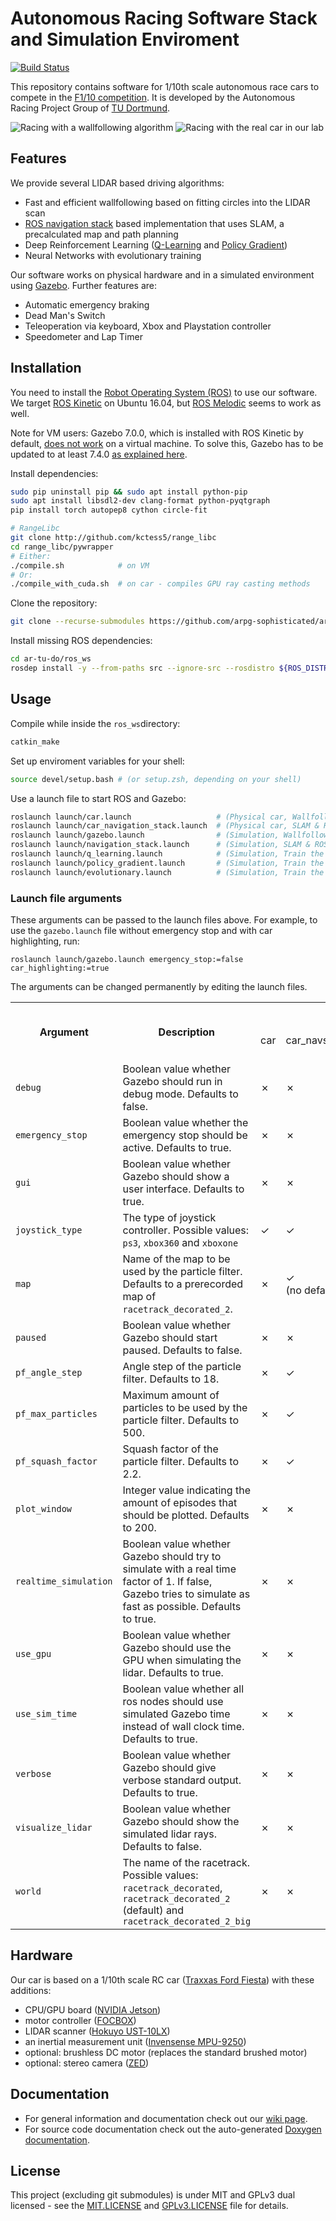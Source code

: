 # Autonomous Racing Software Stack and Simulation Enviroment

[![Build Status](https://travis-ci.com/Autonomous-Racing-PG/ar-tu-do.svg?branch=master)](https://travis-ci.com/Autonomous-Racing-PG/ar-tu-do)

This repository contains software for 1/10th scale autonomous race cars to compete in the [F1/10 competition](http://f1tenth.org/). It is developed by the Autonomous Racing Project Group of [TU Dortmund](https://ls12-www.cs.tu-dortmund.de/daes/).

![](doc/racing_example.gif "Racing with a wallfollowing algorithm")
![](doc/racing_example_real.gif "Racing with the real car in our lab")

## Features

We provide several LIDAR based driving algorithms:

- Fast and efficient wallfollowing based on fitting circles into the LIDAR scan
- [ROS navigation stack](http://wiki.ros.org/navigation) based implementation that uses SLAM, a precalculated map and path planning
- Deep Reinforcement Learning ([Q-Learning](https://en.wikipedia.org/wiki/Q-learning) and [Policy Gradient](https://en.wikipedia.org/wiki/Reinforcement_learning#Direct_policy_search))
- Neural Networks with evolutionary training

Our software works on physical hardware and in a simulated environment using [Gazebo](http://gazebosim.org/).
Further features are:

- Automatic emergency braking
- Dead Man's Switch
- Teleoperation via keyboard, Xbox and Playstation controller
- Speedometer and Lap Timer


## Installation

You need to install the [Robot Operating System (ROS)](https://www.ros.org/) to use our software. We target [ROS Kinetic](http://wiki.ros.org/kinetic/Installation) on Ubuntu 16.04, but [ROS Melodic](http://wiki.ros.org/melodic/Installation) seems to work as well.

Note for VM users: Gazebo 7.0.0, which is installed with ROS Kinetic by default, [does not work](https://bitbucket.org/osrf/gazebo/issues/1837/vmware-rendering-z-ordering-appears-random) on a virtual machine. To solve this, Gazebo has to be updated to at least 7.4.0 [as explained here](http://gazebosim.org/tutorials?cat=install&tut=install_ubuntu&ver=7.0#Alternativeinstallation:step-by-step).

Install dependencies:

```bash
sudo pip uninstall pip && sudo apt install python-pip
sudo apt install libsdl2-dev clang-format python-pyqtgraph
pip install torch autopep8 cython circle-fit

# RangeLibc
git clone http://github.com/kctess5/range_libc
cd range_libc/pywrapper
# Either:
./compile.sh            # on VM
# Or:
./compile_with_cuda.sh  # on car - compiles GPU ray casting methods
```

Clone the repository:

```bash
git clone --recurse-submodules https://github.com/arpg-sophisticated/ar-tu-do
```

Install missing ROS dependencies:

```bash
cd ar-tu-do/ros_ws
rosdep install -y --from-paths src --ignore-src --rosdistro ${ROS_DISTRO}
```


## Usage

Compile while inside the `ros_ws`directory:

```bash
catkin_make
```

Set up enviroment variables for your shell:

```bash
source devel/setup.bash # (or setup.zsh, depending on your shell)
```

Use a launch file to start ROS and Gazebo:

```bash
roslaunch launch/car.launch                   # (Physical car, Wallfollowing)
roslaunch launch/car_navigation_stack.launch  # (Physical car, SLAM & ROS navigation)
roslaunch launch/gazebo.launch                # (Simulation, Wallfollowing)
roslaunch launch/navigation_stack.launch      # (Simulation, SLAM & ROS navigation)
roslaunch launch/q_learning.launch            # (Simulation, Train the Q-Learning model)
roslaunch launch/policy_gradient.launch       # (Simulation, Train the Policy Gradient model)
roslaunch launch/evolutionary.launch          # (Simulation, Train the evolutionary neural network)
```

### Launch file arguments

These arguments can be passed to the launch files above. For example, to use the `gazebo.launch` file without emergency stop and with car highlighting, run:
```
roslaunch launch/gazebo.launch emergency_stop:=false car_highlighting:=true
```
The arguments can be changed permanently by editing the launch files. 

<table>
  <tr>
    <th rowspan="2">Argument</th>
    <th rowspan="2">Description</th>
    <th colspan="5">Supported by <code>launch/&lt;file&gt;.launch</code></th>
  </tr>
  <tr>
    <td>car</td>
    <td>car_navstack</td>
    <td>gazebo</td>
    <td>navigation_stack</td>
    <td>q_learning, policy_gradient, evolutionary</td>
  </tr>
  <tr>
    <td><code>debug</code></td>
    <td>Boolean value whether Gazebo should run in debug mode. Defaults to false.</td>
    <td>✗</td>
    <td>✗</td>
    <td>✓</td>
    <td>✓</td>
    <td>✗</td>
  </tr>
  <tr>
    <td><code>emergency_stop</code></td>
    <td>Boolean value whether the emergency stop should be active. Defaults to true.</td>
    <td>✗</td>
    <td>✗</td>
    <td>✓</td>
    <td>✗</td>
    <td>✗</td>
  </tr>
  <tr>
    <td><code>gui</code></td>
    <td>Boolean value whether Gazebo should show a user interface. Defaults to true.</td>
    <td>✗</td>
    <td>✗</td>
    <td>✓</td>
    <td>✓</td>
    <td>✓</td>
  </tr>
  <tr>
    <td><code>joystick_type</code></td>
    <td>The type of joystick controller. Possible values: <code>ps3</code>, <code>xbox360</code> and <code>xboxone</code></td>
    <td>✓</td>
    <td>✓</td>
    <td>✓</td>
    <td>✓</td>
    <td>✗</td>
  </tr>
  <tr>
    <td><code>map</code></td>
    <td>Name of the map to be used by the particle filter. Defaults to a prerecorded map of <code>racetrack_decorated_2</code>.</td>
    <td>✗</td>
    <td>✓<br>(no default)</td>
    <td>✗</td>
    <td>✓</td>
    <td>✗</td>
  </tr>
  <tr>
    <td><code>paused</code></td>
    <td>Boolean value whether Gazebo should start paused. Defaults to false.</td>
    <td>✗</td>
    <td>✗</td>
    <td>✓</td>
    <td>✓</td>
    <td>✗</td>
  </tr>
  <tr>
    <td><code>pf_angle_step</code></td>
    <td>Angle step of the particle filter. Defaults to 18.</td>
    <td>✗</td>
    <td>✓</td>
    <td>✗</td>
    <td>✓</td>
    <td>✗</td>
  </tr>
  <tr>
    <td><code>pf_max_particles</code></td>
    <td>Maximum amount of particles to be used by the particle filter. Defaults to 500.</td>
    <td>✗</td>
    <td>✓</td>
    <td>✗</td>
    <td>✓</td>
    <td>✗</td>
  </tr>
  <tr>
    <td><code>pf_squash_factor</code></td>
    <td>Squash factor of the particle filter. Defaults to 2.2.</td>
    <td>✗</td>
    <td>✓</td>
    <td>✗</td>
    <td>✓</td>
    <td>✗</td>
  </tr>
  <tr>
    <td><code>plot_window</code></td>
    <td>Integer value indicating the amount of episodes that should be plotted. Defaults to 200.</td>
    <td>✗</td>
    <td>✗</td>
    <td>✗</td>
    <td>✗</td>
    <td>✓ / ✓ / ✗</td>
  </tr>
  <tr>
    <td><code>realtime_simulation</code></td>
    <td>Boolean value whether Gazebo should try to simulate with a real time factor of 1. If false, Gazebo tries to simulate as fast as possible. Defaults to true.</td>
    <td>✗</td>
    <td>✗</td>
    <td>✗</td>
    <td>✗</td>
    <td>✓</td>
  </tr>
  <tr>
    <td><code>use_gpu</code></td>
    <td>Boolean value whether Gazebo should use the GPU when simulating the lidar. Defaults to true.</td>
    <td>✗</td>
    <td>✗</td>
    <td>✓</td>
    <td>✓</td>
    <td>✓</td>
  </tr>
  <tr>
    <td><code>use_sim_time</code></td>
    <td>Boolean value whether all ros nodes should use simulated Gazebo time instead of wall clock time. Defaults to true.</td>
    <td>✗</td>
    <td>✗</td>
    <td>✓</td>
    <td>✓</td>
    <td>✗</td>
  </tr>
  <tr>
    <td><code>verbose</code></td>
    <td>Boolean value whether Gazebo should give verbose standard output. Defaults to true.</td>
    <td>✗</td>
    <td>✗</td>
    <td>✓</td>
    <td>✓</td>
    <td>✗</td>
  </tr>
  <tr>
    <td><code>visualize_lidar</code></td>
    <td>Boolean value whether Gazebo should show the simulated lidar rays. Defaults to false.</td>
    <td>✗</td>
    <td>✗</td>
    <td>✓</td>
    <td>✓</td>
    <td>✗</td>
  </tr>
  <tr>
    <td><code>world</code></td>
    <td>The name of the racetrack. Possible values: <code>racetrack_decorated</code>, <code>racetrack_decorated_2</code> (default) and <code>racetrack_decorated_2_big</code></td>
    <td>✗</td>
    <td>✗</td>
    <td>✓</td>
    <td>✓</td>
    <td>✓</td>
  </tr>
</table>

## Hardware

Our car is based on a 1/10th scale RC car ([Traxxas Ford Fiesta](https://traxxas.com/products/models/electric/ford-fiesta-st-rally)) with these additions:

- CPU/GPU board ([NVIDIA Jetson](https://www.nvidia.com/object/jetson-tk1-embedded-dev-kit.html))
- motor controller ([FOCBOX](https://www.enertionboards.com/FOCBOX-foc-motor-speed-controller.html))
- LIDAR scanner ([Hokuyo UST-10LX](https://www.hokuyo-usa.com/products/scanning-laser-rangefinders/ust-10lx))
- an inertial measurement unit ([Invensense MPU-9250](https://www.invensense.com/products/motion-tracking/9-axis/mpu-9250/))
- optional: brushless DC motor (replaces the standard brushed motor)
- optional: stereo camera ([ZED](https://www.stereolabs.com/zed/))



## Documentation

* For general information and documentation check out our [wiki page](https://github.com/Autonomous-Racing-PG/ar-tu-do/wiki).
* For source code documentation check out the auto-generated [Doxygen documentation](https://autonomous-racing-pg.github.io/ar-tu-do/html/index.html).

## License

This project (excluding git submodules) is under MIT and GPLv3 dual licensed - see the [MIT.LICENSE](MIT.LICENSE) and [GPLv3.LICENSE](GPLv3.LICENSE) file for details.
